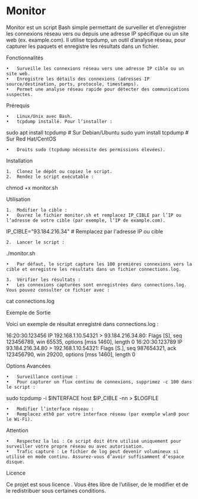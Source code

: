 # Monitor

Monitor est un script Bash simple permettant de surveiller et d’enregistrer les connexions réseau vers ou depuis une adresse IP spécifique ou un site web (ex. example.com). Il utilise tcpdump, un outil d’analyse réseau, pour capturer les paquets et enregistre les résultats dans un fichier.

Fonctionnalités

	•	Surveille les connexions réseau vers une adresse IP cible ou un site web.
	•	Enregistre les détails des connexions (adresses IP source/destination, ports, protocole, timestamps).
	•	Permet une analyse réseau rapide pour détecter des communications suspectes.

Prérequis

	•	Linux/Unix avec Bash.
	•	tcpdump installé. Pour l’installer :

sudo apt install tcpdump  # Sur Debian/Ubuntu
sudo yum install tcpdump  # Sur Red Hat/CentOS


	•	Droits sudo (tcpdump nécessite des permissions élevées).

Installation

	1.	Clonez le dépôt ou copiez le script.
	2.	Rendez le script exécutable :

chmod +x monitor.sh

Utilisation

	1.	Modifier la cible :
	•	Ouvrez le fichier monitor.sh et remplacez IP_CIBLE par l’IP ou l’adresse de votre cible (par exemple, l’IP de example.com).

IP_CIBLE="93.184.216.34"  # Remplacez par l'adresse IP ou cible


	2.	Lancer le script :

./monitor.sh

	•	Par défaut, le script capture les 100 premières connexions vers la cible et enregistre les résultats dans un fichier connections.log.

	3.	Vérifier les résultats :
	•	Les connexions capturées sont enregistrées dans connections.log. Vous pouvez consulter ce fichier avec :

cat connections.log

Exemple de Sortie

Voici un exemple de résultat enregistré dans connections.log :

16:20:30.123456 IP 192.168.1.10.54321 > 93.184.216.34.80: Flags [S], seq 123456789, win 65535, options [mss 1460], length 0
16:20:30.123789 IP 93.184.216.34.80 > 192.168.1.10.54321: Flags [S.], seq 987654321, ack 123456790, win 29200, options [mss 1460], length 0

Options Avancées

	•	Surveillance continue :
	•	Pour capturer un flux continu de connexions, supprimez -c 100 dans le script :

sudo tcpdump -i $INTERFACE host $IP_CIBLE -nn > $LOGFILE


	•	Modifier l’interface réseau :
	•	Remplacez eth0 par votre interface réseau (par exemple wlan0 pour le Wi-Fi).

Attention

	•	Respectez la loi : Ce script doit être utilisé uniquement pour surveiller votre propre réseau ou avec autorisation.
	•	Trafic capturé : Le fichier de log peut devenir volumineux si utilisé en mode continu. Assurez-vous d’avoir suffisamment d’espace disque.

Licence

Ce projet est sous licence . Vous êtes libre de l’utiliser, de le modifier et de le redistribuer sous certaines conditions.
